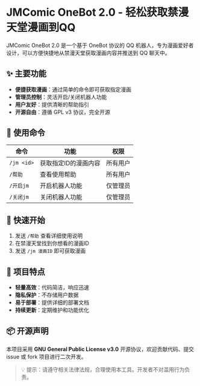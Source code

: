 # JMComic OneBot 2.0 - 轻松获取禁漫天堂漫画到QQ

JMComic OneBot 2.0 是一个基于 OneBot 协议的 QQ 机器人，专为漫画爱好者设计，可以方便快捷地从禁漫天堂获取漫画内容并推送到 QQ 聊天中。

## ✨ 主要功能

- **便捷获取漫画**：通过简单的命令即可获取指定漫画
- **管理员控制**：灵活开启/关闭机器人功能
- **用户友好**：提供清晰的帮助指引
- **开源自由**：遵循 GPL v3 协议，完全开源

## 📜 使用命令

| 命令 | 功能 | 权限 |
|------|------|------|
| `/jm <id>` | 获取指定ID的漫画内容 | 所有用户 |
| `/帮助` | 查看使用帮助 | 所有用户 |
| `/开启jm` | 开启机器人功能 | 仅管理员 |
| `/关闭jm` | 关闭机器人功能 | 仅管理员 |

## 🚀 快速开始

1. 发送 `/帮助` 查看详细使用说明
2. 在禁漫天堂找到你想看的漫画ID
3. 发送 `/jm 漫画ID` 即可获取漫画

## 🌟 项目特点

- **轻量高效**：代码简洁，响应迅速
- **隐私保护**：不存储用户数据
- **易于部署**：提供详细的部署文档
- **持续更新**：定期维护和功能优化

## 📦 开源声明

本项目采用 **GNU General Public License v3.0** 开源协议，欢迎贡献代码、提交 issue 或 fork 项目进行二次开发。

> 💡 提示：请遵守相关法律法规，合理使用本工具。开发者不对滥用行为负责。

